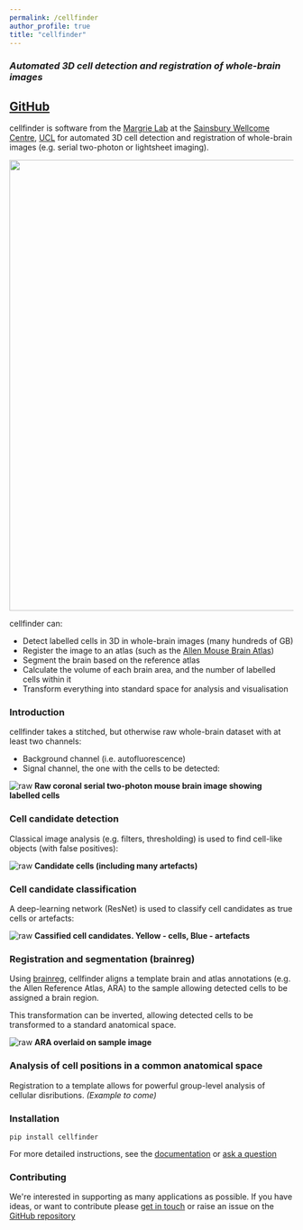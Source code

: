 ```yaml
---
permalink: /cellfinder
author_profile: true
title: "cellfinder"
---
```

### *Automated 3D cell detection and registration of whole-brain images*
## [GitHub](https://github.com/brainglobe/cellfinder)

cellfinder is software from the [Margrie Lab](https://www.sainsburywellcome.org/web/groups/margrie-lab) at the
[Sainsbury Wellcome Centre](https://www.sainsburywellcome.org/web/), [UCL](https://www.ucl.ac.uk/) for automated 3D cell detection and registration
of whole-brain images (e.g. serial two-photon or lightsheet imaging).

<img src='https://brainglobe.info/images/cells.png' width="800">

cellfinder can:
* Detect labelled cells in 3D in whole-brain images (many hundreds of GB)
* Register the image to an atlas (such as the [Allen Mouse Brain Atlas](https://atlas.brain-map.org/atlas?atlas=602630314))
* Segment the brain based on the reference atlas
* Calculate the volume of each brain area, and the number of labelled cells within it
* Transform everything into standard space for analysis and visualisation



### Introduction
cellfinder takes a stitched, but otherwise raw whole-brain dataset with at least
two channels:
* Background channel (i.e. autofluorescence)
* Signal channel, the one with the cells to be detected:

![raw](https://raw.githubusercontent.com/brainglobe/cellfinder/master/resources/raw.png)
**Raw coronal serial two-photon mouse brain image showing labelled cells**


### Cell candidate detection
Classical image analysis (e.g. filters, thresholding) is used to find
cell-like objects (with false positives):

![raw](https://raw.githubusercontent.com/brainglobe/cellfinder/master/resources/detect.png)
**Candidate cells (including many artefacts)**


### Cell candidate classification
A deep-learning network (ResNet) is used to classify cell candidates as true
cells or artefacts:

![raw](https://raw.githubusercontent.com/brainglobe/cellfinder/master/resources/classify.png)
**Cassified cell candidates. Yellow - cells, Blue - artefacts**

### Registration and segmentation (brainreg)
Using [brainreg](https://github.com/brainglobe/brainreg),
cellfinder aligns a template brain and atlas annotations (e.g.
the Allen Reference Atlas, ARA) to the sample allowing detected cells to be assigned
a brain region.

This transformation can be inverted, allowing detected cells to be
transformed to a standard anatomical space.


![raw](https://raw.githubusercontent.com/brainglobe/cellfinder/master/resources/register.png)
**ARA overlaid on sample image**

### Analysis of cell positions in a common anatomical space
Registration to a template allows for powerful group-level analysis of cellular
disributions. *(Example to come)*


### Installation
`pip install cellfinder`

For more detailed instructions, see the
[documentation](https://docs.brainglobe.info/cellfinder/) or
[ask a question](https://forum.image.sc/tag/brainglobe)

### Contributing

We're interested in supporting as many applications as possible. If you have ideas, or want to contribute please
[get in touch](https://forum.image.sc/tag/brainglobe) or raise an issue on the
[GitHub repository](https://github.com/brainglobe/cellfinder)
